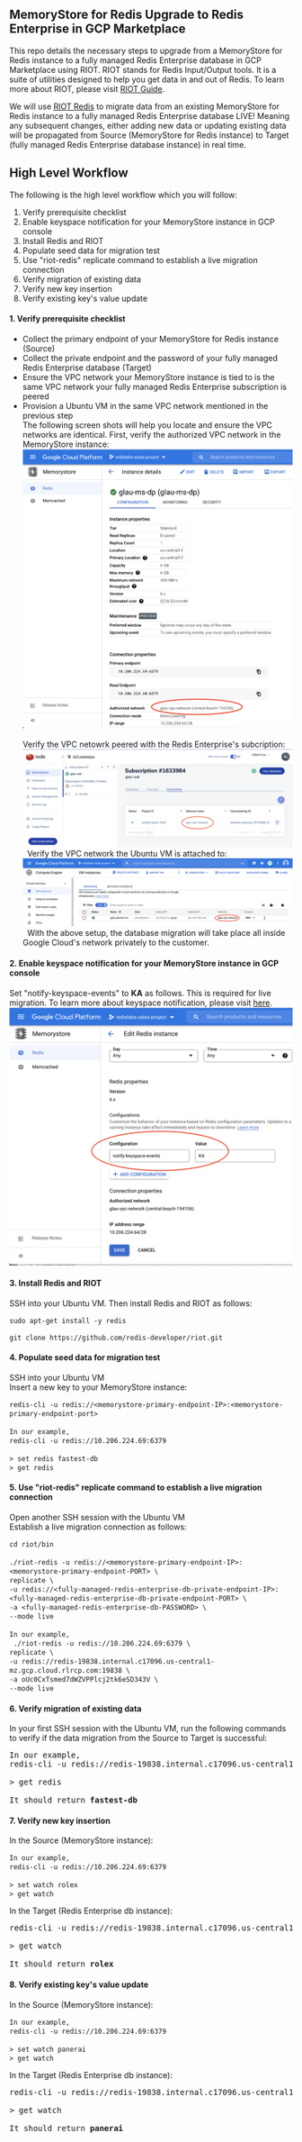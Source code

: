## MemoryStore for Redis Upgrade to Redis Enterprise in GCP Marketplace

This repo details the necessary steps to upgrade from a MemoryStore for Redis instance to a fully managed Redis Enterprise database in GCP Marketplace using RIOT. RIOT stands for Redis Input/Output tools. It is a suite of utilities designed to help you get data in and out of Redis. To learn more about RIOT, please visit [RIOT Guide](https://developer.redis.com/riot).

We will use [RIOT Redis](https://developer.redis.com/riot/index.html#_riot_redis) to migrate data from an existing MemoryStore for Redis instance to a fully managed Redis Enterprise database LIVE! Meaning any subsequent changes, either adding new data or updating existing data will be propagated from Source (MemoryStore for Redis instance) to Target (fully managed Redis Enterprise database instance) in real time.


## High Level Workflow
The following is the high level workflow which you will follow:
1. Verify prerequisite checklist 
2. Enable keyspace notification for your MemoryStore instance in GCP console
3. Install Redis and RIOT
4. Populate seed data for migration test
5. Use "riot-redis" replicate command to establish a live migration connection
6. Verify migration of existing data
7. Verify new key insertion
8. Verify existing key's value update


#### 1. Verify prerequisite checklist
* Collect the primary endpoint of your MemoryStore for Redis instance (Source)  
* Collect the private endpoint and the password of your fully managed Redis Enterprise database (Target)  
* Ensure the VPC network your MemoryStore instance is tied to is the same VPC network your fully managed Redis Enterprise subscription is peered 
* Provision a Ubuntu VM in the same VPC network mentioned in the previous step   
The following screen shots will help you locate and ensure the VPC networks are identical. First, verify the authorized VPC network in the MemoryStore instance:
![MS-VPC](./img/ms_vpc.png)   
&nbsp;  
Verify the VPC netowrk peered with the Redis Enterprise's subcription:    
![RE-VPC](./img/redb_vpc.png)   
&nbsp;
Verify the VPC network the Ubuntu VM is attached to:    
![VM-VPC](./img/vm_vpc.png)   
&nbsp;
With the above setup, the database migration will take place all inside Google Cloud's network privately to the customer.  
     

#### 2. Enable keyspace notification for your MemoryStore instance in GCP console
Set "notify-keyspace-events" to **KA** as follows. This is required for live migration. To learn more about keyspace notification, please visit [here](https://redis.io/topics/notifications).
![Notify Keyspace Events = KA](./img/enable_notify_keyspace_events.png)  
    

#### 3. Install Redis and RIOT
SSH into your Ubuntu VM. Then install Redis and RIOT as follows:
```
sudo apt-get install -y redis
```
```
git clone https://github.com/redis-developer/riot.git
```


#### 4. Populate seed data for migration test
SSH into your Ubuntu VM  
Insert a new key to your MemoryStore instance:
```
redis-cli -u redis://<memorystore-primary-endpoint-IP>:<memorystore-primary-endpoint-port>  
  
In our example,
redis-cli -u redis://10.206.224.69:6379
  
> set redis fastest-db
> get redis
```


#### 5. Use "riot-redis" replicate command to establish a live migration connection
Open another SSH session with the Ubuntu VM  
Establish a live migration connection as follows:   
```
cd riot/bin

./riot-redis -u redis://<memorystore-primary-endpoint-IP>:<memorystore-primary-endpoint-PORT> \
replicate \
-u redis://<fully-managed-redis-enterprise-db-private-endpoint-IP>:<fully-managed-redis-enterprise-db-private-endpoint-PORT> \
-a <fully-managed-redis-enterprise-db-PASSWORD> \
--mode live

In our example, 
 ./riot-redis -u redis://10.206.224.69:6379 \
replicate \
-u redis://redis-19838.internal.c17096.us-central1-mz.gcp.cloud.rlrcp.com:19838 \
-a oUc0CxTsmed7dWZVPPlcj2tk6eSD343V \
--mode live
```


#### 6. Verify migration of existing data
In your first SSH session with the Ubuntu VM, run the following commands to verify if the data migration from the Source to Target is successful:  
<pre>
In our example,
redis-cli -u redis://redis-19838.internal.c17096.us-central1-mz.gcp.cloud.rlrcp.com:19838 -a oUc0CxTsmed7dWZVPPlcj2tk6eSD343V 

> get redis

It should return <b>fastest-db</b>
</pre>


#### 7. Verify new key insertion 
In the Source (MemoryStore instance):
```
In our example,
redis-cli -u redis://10.206.224.69:6379

> set watch rolex
> get watch
```
In the Target (Redis Enterprise db instance):
<pre>
redis-cli -u redis://redis-19838.internal.c17096.us-central1-mz.gcp.cloud.rlrcp.com:19838 -a oUc0CxTsmed7dWZVPPlcj2tk6eSD343V

> get watch

It should return <b>rolex</b>
</pre>


#### 8. Verify existing key's value update
In the Source (MemoryStore instance):
```
In our example,
redis-cli -u redis://10.206.224.69:6379

> set watch panerai
> get watch
```
In the Target (Redis Enterprise db instance):
<pre>
redis-cli -u redis://redis-19838.internal.c17096.us-central1-mz.gcp.cloud.rlrcp.com:19838 -a oUc0CxTsmed7dWZVPPlcj2tk6eSD343V

> get watch

It should return <b>panerai</b>
</pre>


